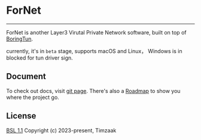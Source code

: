 # ForNet

---

ForNet is another Layer3 Virutal Private Network software, built on top of [BoringTun](https://github.com/cloudflare/boringtun).

currently, it's in `beta` stage, supports macOS and Linux， Windows is in blocked for tun driver sign.

## Document
To check out docs, visit [git page](https://fornetcode.github.io/documentation). There's also a [Roadmap](https://fornetcode.github.io/documentation/plan) to show you where the project go.


## License
[BSL 1.1](https://github.com/fornetcode/fornet/blob/main/LICENSE)
Copyright (c) 2023-present, Timzaak
